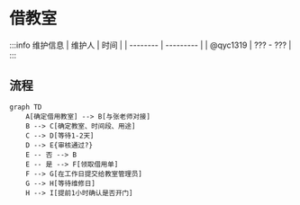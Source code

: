# 借教室

:::info 维护信息 
| 维护人   | 时间      |
| -------- | --------- |
| @qyc1319 | ??? - ??? |
:::


## 流程

```mermaid
graph TD
    A[确定借用教室] --> B[与张老师对接]
    B --> C[确定教室、时间段、用途]
    C --> D[等待1-2天]
    D --> E{审核通过?}
    E -- 否 --> B
    E -- 是 --> F[领取借用单]
    F --> G[在工作日提交给教室管理员]
    G --> H[等待维修日]
    H --> I[提前1小时确认是否开门]
```
